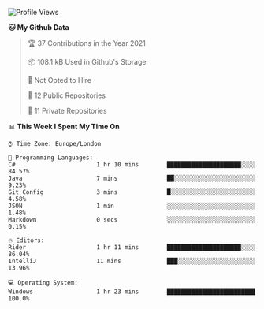 <!--START_SECTION:waka-->
![Profile Views](http://img.shields.io/badge/Profile%20Views-0-blue)

**🐱 My Github Data** 

> 🏆 37 Contributions in the Year 2021
 > 
> 📦 108.1 kB Used in Github's Storage 
 > 
> 🚫 Not Opted to Hire
 > 
> 📜 12 Public Repositories 
 > 
> 🔑 11 Private Repositories  
 > 
📊 **This Week I Spent My Time On** 

```text
⌚︎ Time Zone: Europe/London

💬 Programming Languages: 
C#                       1 hr 10 mins        █████████████████████░░░░   84.57% 
Java                     7 mins              ██░░░░░░░░░░░░░░░░░░░░░░░   9.23% 
Git Config               3 mins              █░░░░░░░░░░░░░░░░░░░░░░░░   4.58% 
JSON                     1 min               ░░░░░░░░░░░░░░░░░░░░░░░░░   1.48% 
Markdown                 0 secs              ░░░░░░░░░░░░░░░░░░░░░░░░░   0.15%

🔥 Editors: 
Rider                    1 hr 11 mins        █████████████████████░░░░   86.04% 
IntelliJ                 11 mins             ███░░░░░░░░░░░░░░░░░░░░░░   13.96%

💻 Operating System: 
Windows                  1 hr 23 mins        █████████████████████████   100.0%

```


<!--END_SECTION:waka-->